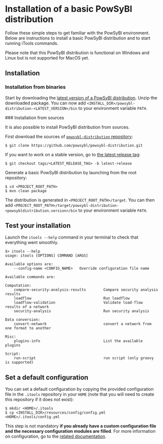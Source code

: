 # Installation of a basic PowSyBl distribution

Follow these simple steps to get familiar with the PowSyBl environment. Below are instructions to install a basic PowSyBl distribution and to start running iTools commands.

Please note that this PowSyBl distribution is functional on Windows and Linux but is not supported for MacOS yet.

## Installation

### Installation from binaries

Start by downloading the [latest version of a PowSyBl distribution](https://github.com/powsybl/powsybl-distribution).
Unzip the downloaded package. You can now add `<INSTALL_DIR>/powsybl-distribution-<LATEST_VERSION>/bin` to your environment variable `PATH`.

### Installation from sources

It is also possible to install PowSyBl distribution from sources.

First download the sources of [`powsybl-distribution` repository](https://github.com/powsybl/powsybl-distribution):

```
$ git clone https://github.com/powsybl/powsybl-distribution.git
```

If you want to work on a stable version, go to [the latest release tag](https://github.com/powsybl/powsybl-distribution/releases/latest):

```
$ git checkout tags/<LATEST_RELEASE_TAG> -b latest-release
```

Generate a basic PowSyBl distribution by launching from the root repository:

```
$ cd <PROJECT_ROOT_PATH>
$ mvn clean package
```

The distribution is generated in `<PROJECT_ROOT_PATH>/target`. You can then add `<PROJECT_ROOT_PATH>/target/powsybl-distribution-<powsybldistribution.version>/bin` to your environment variable `PATH`.

## Test your installation

Launch the `itools --help` command in your terminal to check that everything went smoothly.

```
$> itools --help
usage: itools [OPTIONS] COMMAND [ARGS]

Available options are:
    --config-name <CONFIG_NAME>   Override configuration file name

Available commands are:

Computation:
    compare-security-analysis-results        Compare security analysis results
    loadflow                                 Run loadflow
    loadflow-validation                      Validate load-flow results of a network
    security-analysis                        Run security analysis

Data conversion:
    convert-network                          convert a network from one format to another

Misc:
    plugins-info                             List the available plugins

Script:
    run-script                               run script (only groovy is supported)

```

## Set a default configuration

You can set a default configuration by copying the provided configuration file in the `.itools` repository
in your `HOME` (note that you will need to create this repository if it does not exist):

```
$ mkdir <HOME>/.itools
$ cp <INSTALL_DIR>/resources/config/config.yml <HOME>/.itools/config.yml
```

This step is not mandatory **if you already have a custom configuration file and the necessary configuration modules are filled**.
For more information on configuration, go to the [related documentation]().
